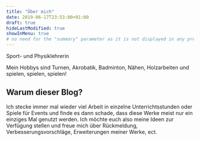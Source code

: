 ```yaml
---
title: "Über mich"
date: 2019-06-17T23:53:00+01:00
draft: true
hideLastModified: true
showInMenu: true
# no need for the "summary" parameter as it is not displayed in any previews
---
```


Sport- und Physiklehrerin

Mein Hobbys sind Turnen, Akrobatik, Badminton, Nähen, Holzarbeiten und spielen, spielen, spielen!

## Warum dieser Blog?

Ich stecke immer mal wieder viel Arbeit in einzelne Unterrichtsstunden oder Spiele für Events und finde es dann schade, dass diese Werke meist nur ein einziges Mal genutzt werden. Ich möchte euch also meine Ideen zur Verfügung stellen und freue mich über Rückmeldung, Verbesserungsvorschläge, Erweiterungen meiner Werke, ect.
